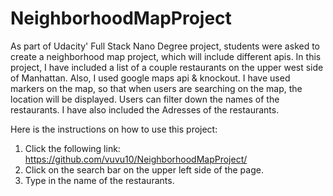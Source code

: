 # NeighborhoodMapProject
As part of Udacity' Full Stack Nano Degree project, students were asked to create a neighborhood map project, which will include different apis.
In this project, I have included a list of a couple restaurants on the upper west side of Manhattan. Also, I used google maps api & knockout. I have used markers on the map, so that when users are searching on the map, the location will be displayed.
Users can filter down the names of the restaurants.
I have also included the Adresses of the restaurants.

Here is the instructions on how to use this project:
1. Click the following link: https://github.com/vuvu10/NeighborhoodMapProject/
2. Click on the search bar on the upper left side of the page.
3. Type in the name of the restaurants.
